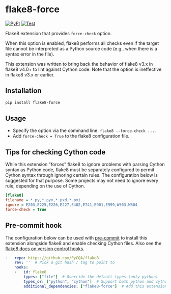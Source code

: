 # flake8-force

[![PyPI](https://img.shields.io/pypi/v/flake8-force.svg)](https://pypi.python.org/pypi/flake8-force)
[![Test](https://github.com/kmaehashi/flake8-force/actions/workflows/test.yml/badge.svg?branch=main)](https://github.com/kmaehashi/flake8-force/actions/workflows/test.yml)

Flake8 extension that provides `force-check` option.

When this option is enabled, flake8 performs all checks even if the target file cannot be interpreted as a Python source code (e.g., when there is a syntax error in the file).

This extension was written to bring back the behavior of flake8 v3.x in flake8 v4.0+ to lint against Cython code.
Note that the option is ineffective in flake8 v3.x or earlier.

## Installation

```sh
pip install flake8-force
```

## Usage

* Specify the option via the command line: `flake8 --force-check ...`.
* Add `force-check = True` to the flake8 configuration file.

## Tips for checking Cython code

While this extension "forces" flake8 to ignore problems with parsing Cython syntax as Python code, flake8 must be separately configured to permit Cython syntax through ignoring certain rules.
The configuration below is suggested for that purpose.
Some projects may not need to ignore every rule, depending on the use of Cython.
```ini
[flake8]
filename = *.py,*.pyx,*.pxd,*.pxi
ignore = E203,E225,E226,E227,E402,E741,E901,E999,W503,W504
force-check = True
```

## Pre-commit hook

The configuration below can be used with [pre-commit](https://pre-commit.com/) to install this extension alongside flake8 and enable checking Cython files.
Also see the [flake8 docs on version control hooks](https://flake8.pycqa.org/en/latest/user/using-hooks.html).

```yaml
-   repo: https://github.com/PyCQA/flake8
    rev: ''  # Pick a git hash / tag to point to
    hooks:
    -   id: flake8
        types: ["file"]  # Override the default types (only python)
        types_or: ["python", "cython"]  # Support both python and cython types
        additional_dependencies: ["flake8-force"]  # Add this extension
```